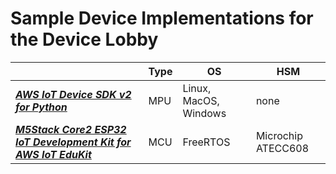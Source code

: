 # Sample Device Implementations for the Device Lobby

|   | Type | OS | HSM |
|---|------|----|-----|
***[AWS IoT Device SDK v2 for Python](https://github.com/aws/aws-iot-device-sdk-python-v2)***| MPU | Linux, MacOS, Windows | none |
***[M5Stack Core2 ESP32 IoT Development Kit for AWS IoT EduKit](https://aws.amazon.com/iot/edukit/)***| MCU | FreeRTOS | Microchip ATECC608 |


